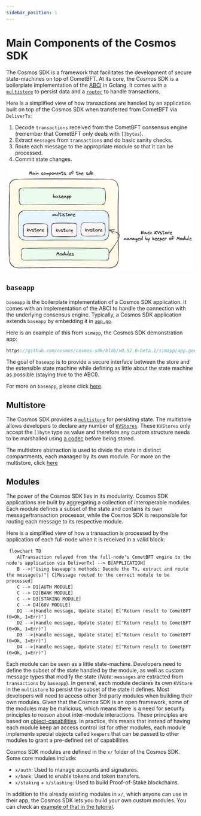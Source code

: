 ```yaml
---
sidebar_position: 1
---
```


# Main Components of the Cosmos SDK

The Cosmos SDK is a framework that facilitates the development of secure state-machines on top of CometBFT. At its core, the Cosmos SDK is a boilerplate implementation of the [ABCI](./02-sdk-app-architecture.md#abci) in Golang. It comes with a [`multistore`](../advanced/04-store.md#multistore) to persist data and a [`router`](../advanced/00-baseapp.md#routing) to handle transactions.

Here is a simplified view of how transactions are handled by an application built on top of the Cosmos SDK when transferred from CometBFT via `DeliverTx`:

1. Decode `transactions` received from the CometBFT consensus engine (remember that CometBFT only deals with `[]bytes`).
2. Extract `messages` from `transactions` and do basic sanity checks.
3. Route each message to the appropriate module so that it can be processed.
4. Commit state changes.

![main-components](main-components.png)

## `baseapp`

`baseapp` is the boilerplate implementation of a Cosmos SDK application. It comes with an implementation of the ABCI to handle the connection with the underlying consensus engine. Typically, a Cosmos SDK application extends `baseapp` by embedding it in [`app.go`](../beginner/00-app-anatomy.md#core-application-file).

Here is an example of this from `simapp`, the Cosmos SDK demonstration app:

```go reference
https://github.com/cosmos/cosmos-sdk/blob/v0.52.0-beta.1/simapp/app.go#L145-L186
```

The goal of `baseapp` is to provide a secure interface between the store and the extensible state machine while defining as little about the state machine as possible (staying true to the ABCI).

For more on `baseapp`, please click [here](../advanced/00-baseapp.md).

## Multistore

The Cosmos SDK provides a [`multistore`](../advanced/04-store.md#multistore) for persisting state. The multistore allows developers to declare any number of [`KVStores`](../advanced/04-store.md#base-layer-kvstores). These `KVStores` only accept the `[]byte` type as value and therefore any custom structure needs to be marshalled using [a codec](../advanced/05-encoding.md) before being stored.

The multistore abstraction is used to divide the state in distinct compartments, each managed by its own module. For more on the multistore, click [here](../advanced/04-store.md#multistore)

## Modules

The power of the Cosmos SDK lies in its modularity. Cosmos SDK applications are built by aggregating a collection of interoperable modules. Each module defines a subset of the state and contains its own message/transaction processor, while the Cosmos SDK is responsible for routing each message to its respective module.

Here is a simplified view of how a transaction is processed by the application of each full-node when it is received in a valid block:

```mermaid
 flowchart TD
    A[Transaction relayed from the full-node's CometBFT engine to the node's application via DeliverTx] --> B[APPLICATION]
    B -->|"Using baseapp's methods: Decode the Tx, extract and route the message(s)"| C[Message routed to the correct module to be processed]
    C --> D1[AUTH MODULE]
    C --> D2[BANK MODULE]
    C --> D3[STAKING MODULE]
    C --> D4[GOV MODULE]
    D1 -->|Handle message, Update state| E["Return result to CometBFT (0=Ok, 1=Err)"]
    D2 -->|Handle message, Update state| E["Return result to CometBFT (0=Ok, 1=Err)"]
    D3 -->|Handle message, Update state| E["Return result to CometBFT (0=Ok, 1=Err)"]
    D4 -->|Handle message, Update state| E["Return result to CometBFT (0=Ok, 1=Err)"]
```

Each module can be seen as a little state-machine. Developers need to define the subset of the state handled by the module, as well as custom message types that modify the state (*Note:* `messages` are extracted from `transactions` by `baseapp`). In general, each module declares its own `KVStore` in the `multistore` to persist the subset of the state it defines. Most developers will need to access other 3rd party modules when building their own modules. Given that the Cosmos SDK is an open framework, some of the modules may be malicious, which means there is a need for security principles to reason about inter-module interactions. These principles are based on [object-capabilities](../advanced/10-ocap.md). In practice, this means that instead of having each module keep an access control list for other modules, each module implements special objects called `keepers` that can be passed to other modules to grant a pre-defined set of capabilities.

Cosmos SDK modules are defined in the `x/` folder of the Cosmos SDK. Some core modules include:

* `x/auth`: Used to manage accounts and signatures.
* `x/bank`: Used to enable tokens and token transfers.
* `x/staking` + `x/slashing`: Used to build Proof-of-Stake blockchains.

In addition to the already existing modules in `x/`, which anyone can use in their app, the Cosmos SDK lets you build your own custom modules. You can check an [example of that in the tutorial](https://tutorials.cosmos.network/).
